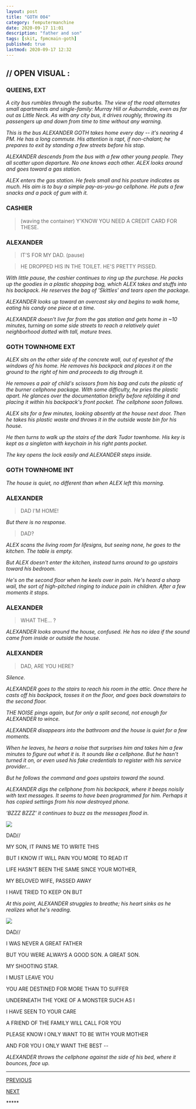 ```yaml
---
layout: post
title: "GOTH 004"
category: femputermanchine
date: 2020-09-17 11:01
description: "father and son"
tags: [skit, fpmcmain-goth]
published: true
lastmod: 2020-09-17 12:32
---
```

[//]: # ( 9/14/20  -added)

## // OPEN VISUAL : ##

### QUEENS, EXT ###

<i>A city bus rumbles through the suburbs. The view of the road alternates small apartments and single-family: Murray Hill or Auburndale, even as far out as Little Neck. As with any city bus, it drives roughly, throwing its passengers up and down from time to time without any warning. </i>

<i>This is the bus ALEXANDER GOTH takes home every day -- it's nearing 4 PM. He has a long commute. His attention is rapt, if non-chalant; he prepares to exit by standing a few streets before his stop. </i>

<i>ALEXANDER descends from the bus with a few other young people. They all scatter upon departure. No one knows each other. ALEX looks around and goes toward a gas station. </i>

<i>ALEX enters the gas station. He feels small and his posture indicates as much. His aim is to buy a simple pay-as-you-go cellphone. He puts a few snacks and a pack of gum with it. </i>

### CASHIER ###

> (waving the container) Y'KNOW YOU NEED A CREDIT CARD FOR THESE.

### ALEXANDER ###

> IT'S FOR MY DAD. (pause)

> HE DROPPED HIS IN THE TOILET. HE'S PRETTY PISSED. 

<i>With little pause, the cashier continues to ring up the purchase. He packs up the goodies in a plastic shopping bag, which ALEX takes and stuffs into his backpack. He reserves the bag of 'Skittles' and tears open the package. </i>

<i>ALEXANDER looks up toward an overcast sky and begins to walk home, eating his candy one piece at a time.</i>

<i>ALEXANDER doesn't live far from the gas station and gets home in ~10 minutes, turning on some side streets to reach a relatively quiet neighborhood dotted with tall, mature trees.</i>

### GOTH TOWNHOME EXT ###

<i>ALEX sits on the other side of the concrete wall, out of eyeshot of the windows of his home. He removes his backpack and places it on the ground to the right of him and proceeds to dig through it. </i>

<i>He removes a pair of child's scissors from his bag and cuts the plastic of the burner cellphone package. With some difficulty, he pries the plastic apart. He glances over the documentation briefly before refolding it and placing it within his backpack's front pocket. The cellphone soon follows. </I>

<i>ALEX sits for a few minutes, looking absently at the house next door. Then he takes his plastic waste and throws it in the outside waste bin for his house. </i>

<i>He then turns to walk up the stairs of the dark Tudor townhome. His key is kept as a singleton with keychain in his right pants pocket.</i>

<i>The key opens the lock easily and ALEXANDER steps inside.</i> 

### GOTH TOWNHOME INT ###

<i>The house is quiet, no different than when ALEX left this morning.</i>

### ALEXANDER ###

> DAD I'M HOME!

<i>But there is no response.</i>

> DAD?

<i>ALEX scans the living room for lifesigns, but seeing none, he goes to the kitchen. The table is empty. </i>

<i>But ALEX doesn't enter the kitchen, instead turns around to go upstairs toward his bedroom. </i>

<i>He's on the second floor when he keels over in pain. He's heard a sharp wail, the sort of high-pitched ringing to induce pain in children. After a few moments it stops.</i>

### ALEXANDER ###

> WHAT THE... ?

<I>ALEXANDER looks around the house, confused. He has no idea if the sound came from inside or outside the house. </i>

### ALEXANDER ###

> DAD, ARE YOU HERE?

<I>Silence.</i>

<i>ALEXANDER goes to the stairs to reach his room in the attic. Once there he casts off his backpack, tosses it on the floor, and goes back downstairs to the second floor. </i>

<i>THE NOISE pings again, but for only a split second, not enough for ALEXANDER to wince. </i>

<i>ALEXANDER disappears into the bathroom and the house is quiet for a few moments. </i>

<i>When he leaves, he hears a noise that surprises him and takes him a few minutes to figure out what it is. It sounds like a cellphone. But he hasn't turned it on, or even used his fake credentials to register with his service provider...</i>

<i>But he follows the command and goes upstairs toward the sound. </i>

<i>ALEXANDER digs the cellphone from his backpack, where it beeps noisily with text messages. It seems to have been programmed for him. Perhaps it has copied settings from his now destroyed phone.</i>

<i>'BZZZ BZZZ' it continues to buzz as the messages flood in.</i>

<div class="chat-box">
<img src="{{ site.url }}/assets/tb/mort-tb.jpg" class="chat-portrait" />
<p class="ppl-sez">DAD//</p>
<p class="ppl-sez">MY SON, IT PAINS ME TO WRITE THIS </p>
<p class="ppl-sez">BUT I KNOW IT WILL PAIN YOU MORE TO READ IT</p>
<p class="ppl-sez">LIFE HASN'T BEEN THE SAME SINCE YOUR MOTHER, </p>
<p class="ppl-sez">MY BELOVED WIFE, PASSED AWAY </p>
<p class="ppl-sez">I HAVE TRIED TO KEEP ON BUT </p>
</div>

<I>At this point, ALEXANDER struggles to breathe; his heart sinks as he realizes what he's reading. </i>

<div class="chat-box">
<img src="{{ site.url }}/assets/tb/mort-tb.jpg" class="chat-portrait" />
<p class="ppl-sez">DAD//</p>
<p class="ppl-sez">I WAS NEVER A GREAT FATHER </p>
<p class="ppl-sez">BUT YOU WERE ALWAYS A GOOD SON. A GREAT SON. </p>
<p class="ppl-sez">MY SHOOTING STAR. </p>
<p class="ppl-sez">I MUST LEAVE YOU </p>
<p class="ppl-sez">YOU ARE DESTINED FOR MORE THAN TO SUFFER </p>
<p class="ppl-sez">UNDERNEATH THE YOKE OF A MONSTER SUCH AS I </p>
<p class="ppl-sez">I HAVE SEEN TO YOUR CARE </p>
<p class="ppl-sez">A FRIEND OF THE FAMILY WILL CALL FOR YOU </p>
<p class="ppl-sez">PLEASE KNOW I ONLY WANT TO BE WITH YOUR MOTHER </p>
<p class="ppl-sez">AND FOR YOU I ONLY WANT THE BEST -- </p>
</div>

<I>ALEXANDER throws the cellphone against the side of his bed, where it bounces, face up. </i>

*****
<div class="fpmc-nav">

<span class="fpmc-nav-prev"><a href="{{ 'goth-iii' | prepend: site.baseurl }}">PREVIOUS</a></span> 

<span class="fpmc-nav-next"><a href="{{ 'goth-v' | prepend: site.baseurl }}">NEXT</a></span> 



</div>
*****
